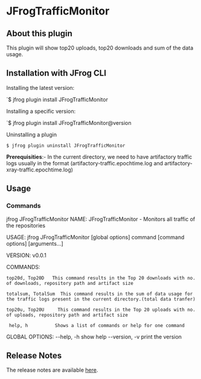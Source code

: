 # JFrogTrafficMonitor

## About this plugin
This plugin will show top20 uploads, top20 downloads and sum of the data usage. 

## Installation with JFrog CLI
Installing the latest version:

`$ jfrog plugin install JFrogTrafficMonitor 

Installing a specific version:

`$ jfrog plugin install JFrogTrafficMonitor@version

Uninstalling a plugin

`$ jfrog plugin uninstall JFrogTrafficMonitor `

**Prerequisities**:-
In the current directory, we need to have artifactory traffic logs usually in the format (artifactory-traffic.epochtime.log and artifactory-xray-traffic.epochtime.log)

## Usage
### Commands
jfrog JFrogTrafficMonitor <command>
NAME:
   JFrogTrafficMonitor - Monitors all traffic of the repositories 

USAGE:
  jfrog JFrogTrafficMonitor [global options] command [command options] [arguments...]
   
VERSION:
   v0.0.1
   
COMMANDS:
   
    top20d, Top20D   This command results in the Top 20 downloads with no. of downloads, repository path and artifact size
   
    totalsum, TotalSum  This command results in the sum of data usage for the traffic logs present in the current directory.(total data tranfer)
   
    top20u, Top20U     This command results in the Top 20 uploads with no. of uploads, repository path and artifact size
   
     help, h          Shows a list of commands or help for one command
   
GLOBAL OPTIONS:
   --help, -h     show help
   --version, -v  print the version
   

## Release Notes
The release notes are available [here](RELEASE.md).
